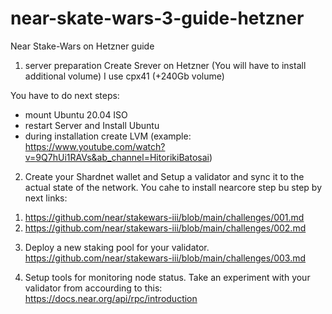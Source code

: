 # near-skate-wars-3-guide-hetzner
Near Stake-Wars on Hetzner guide

1) server preparation
Create Srever on Hetzner (You will have to install additional volume)
I use cpx41 (+240Gb volume)

You have to do next steps:
- mount Ubuntu 20.04 ISO 
- restart Server and Install Ubuntu
- during installation create LVM
(example: https://www.youtube.com/watch?v=9Q7hUi1RAVs&ab_channel=HitorikiBatosai)

2) Create your Shardnet wallet and Setup a validator and sync it to the actual state of the network.
You cahe to install nearcore step bu step by next links:
1. https://github.com/near/stakewars-iii/blob/main/challenges/001.md
2. https://github.com/near/stakewars-iii/blob/main/challenges/002.md


3) Deploy a new staking pool for your validator.
https://github.com/near/stakewars-iii/blob/main/challenges/003.md

4) Setup tools for monitoring node status.
Take an experiment with your validator from accourding to this:
https://docs.near.org/api/rpc/introduction
